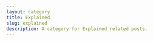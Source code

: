 ```yaml
---
layout: category
title: Explained
slug: explained
description: A category for Explained related posts.
---
```

